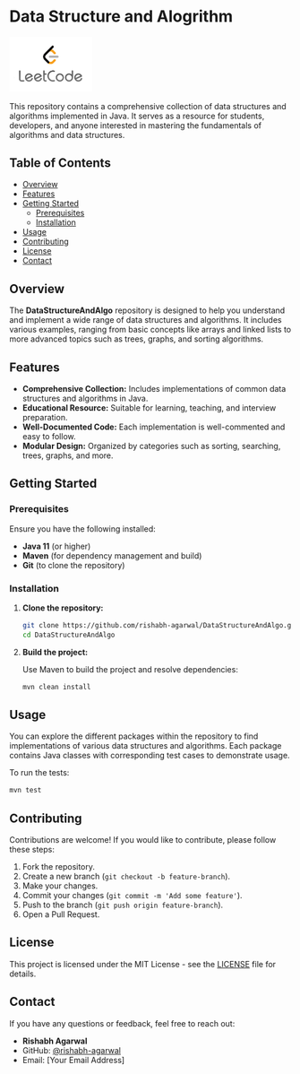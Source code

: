 # Data Structure and Alogrithm

<img src="https://github.com/rishabh-agarwal/Leetcode-Practice/blob/master/images/leetCode.jpeg" width="148">

This repository contains a comprehensive collection of data structures and algorithms implemented in Java. It serves as a resource for students, developers, and anyone interested in mastering the fundamentals of algorithms and data structures.

## Table of Contents

- [Overview](#overview)
- [Features](#features)
- [Getting Started](#getting-started)
  - [Prerequisites](#prerequisites)
  - [Installation](#installation)
- [Usage](#usage)
- [Contributing](#contributing)
- [License](#license)
- [Contact](#contact)

## Overview

The **DataStructureAndAlgo** repository is designed to help you understand and implement a wide range of data structures and algorithms. It includes various examples, ranging from basic concepts like arrays and linked lists to more advanced topics such as trees, graphs, and sorting algorithms.

## Features

- **Comprehensive Collection:** Includes implementations of common data structures and algorithms in Java.
- **Educational Resource:** Suitable for learning, teaching, and interview preparation.
- **Well-Documented Code:** Each implementation is well-commented and easy to follow.
- **Modular Design:** Organized by categories such as sorting, searching, trees, graphs, and more.

## Getting Started

### Prerequisites

Ensure you have the following installed:

- **Java 11** (or higher)
- **Maven** (for dependency management and build)
- **Git** (to clone the repository)

### Installation

1. **Clone the repository:**

   ```bash
   git clone https://github.com/rishabh-agarwal/DataStructureAndAlgo.git
   cd DataStructureAndAlgo
   ```

2. **Build the project:**

   Use Maven to build the project and resolve dependencies:

   ```bash
   mvn clean install
   ```

## Usage

You can explore the different packages within the repository to find implementations of various data structures and algorithms. Each package contains Java classes with corresponding test cases to demonstrate usage.

To run the tests:

```bash
mvn test
```

## Contributing

Contributions are welcome! If you would like to contribute, please follow these steps:

1. Fork the repository.
2. Create a new branch (`git checkout -b feature-branch`).
3. Make your changes.
4. Commit your changes (`git commit -m 'Add some feature'`).
5. Push to the branch (`git push origin feature-branch`).
6. Open a Pull Request.

## License

This project is licensed under the MIT License - see the [LICENSE](LICENSE) file for details.

## Contact

If you have any questions or feedback, feel free to reach out:

- **Rishabh Agarwal**
- GitHub: [@rishabh-agarwal](https://github.com/rishabh-agarwal)
- Email: [Your Email Address]
